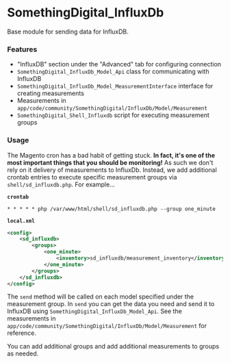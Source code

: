 # SomethingDigital_InfluxDb

Base module for sending data for InfluxDB.

### Features

- "InfluxDB" section under the "Advanced" tab for configuring connection
- `SomethingDigital_InfluxDb_Model_Api` class for communicating with InfluxDB
- `SomethingDigital_InfluxDb_Model_MeasurementInterface` interface for creating measurements
- Measurements in `app/code/community/SomethingDigital/InfluxDb/Model/Measurement`
- `SomethingDigital_Shell_Influxdb` script for executing measurement groups

### Usage

The Magento cron has a bad habit of getting stuck. **In fact, it's one of the most important things that you should be monitoring!** As such we don't rely on it delivery of measurements to InfluxDb. Instead, we add additional crontab entries to execute specific measurement groups via `shell/sd_influxdb.php`. For example...

**`crontab`**

```
* * * * * php /var/www/html/shell/sd_influxdb.php --group one_minute
```

**`local.xml`**

```xml
<config>
    <sd_influxdb>
        <groups>
            <one_minute>
                <inventory>sd_influxdb/measurement_inventory</inventory>
            </one_minute>
        </groups>
    </sd_influxdb>
</config>
```

The `send` method will be called on each model specified under the measurement group. In `send` you can get the data you need and send it to InfluxDB using `SomethingDigital_InfluxDb_Model_Api`. See the measurements in `app/code/community/SomethingDigital/InfluxDb/Model/Measurement` for reference.

You can add additional groups and add additional measurements to groups as needed.

